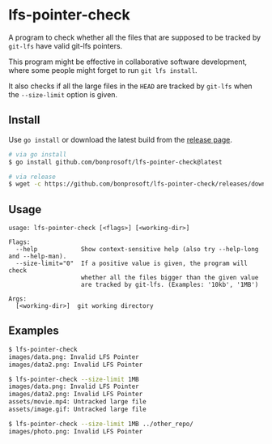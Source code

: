 # lfs-pointer-check

A program to check whether all the files that are supposed to be tracked by `git-lfs` have valid git-lfs pointers.

This program might be effective in collaborative software development, where some people might forget to run `git lfs install`.

It also checks if all the large files in the `HEAD` are tracked by `git-lfs` when the `--size-limit` option is given.

## Install

Use `go install` or download the latest build from the [release page](https://github.com/bonprosoft/lfs-pointer-check/releases).

```sh
# via go install
$ go install github.com/bonprosoft/lfs-pointer-check@latest

# via release
$ wget -c https://github.com/bonprosoft/lfs-pointer-check/releases/download/0.0.2/lfs_pointer_check_linux_amd64.tar.gz -O - | tar -xzv
```

## Usage

```
usage: lfs-pointer-check [<flags>] [<working-dir>]

Flags:
  --help            Show context-sensitive help (also try --help-long and --help-man).
  --size-limit="0"  If a positive value is given, the program will check
                    whether all the files bigger than the given value
                    are tracked by git-lfs. (Examples: '10kb', '1MB')

Args:
  [<working-dir>]  git working directory
```


## Examples

```sh
$ lfs-pointer-check
images/data.png: Invalid LFS Pointer
images/data2.png: Invalid LFS Pointer

$ lfs-pointer-check --size-limit 1MB
images/data.png: Invalid LFS Pointer
images/data2.png: Invalid LFS Pointer
assets/movie.mp4: Untracked large file
assets/image.gif: Untracked large file

$ lfs-pointer-check --size-limit 1MB ../other_repo/
images/photo.png: Invalid LFS Pointer
```
